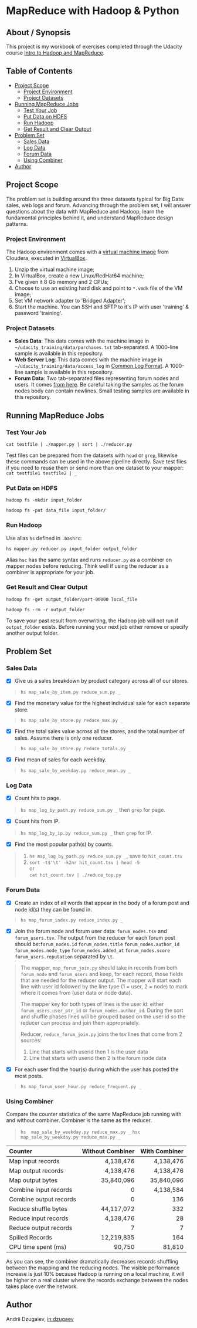# MapReduce with Hadoop & Python

## About / Synopsis

This project is my workbook of exercises completed through the Udacity course [Intro to Hadoop and MapReduce](https://www.udacity.com/course/intro-to-hadoop-and-mapreduce--ud617).

## Table of Contents
* [Project Scope](#project-scope)
    - [Project Environment](#project-environment)
    - [Project Datasets](#project-datasets)
* [Running MapReduce Jobs](#running-mapreduce-jobs)
    - [Test Your Job](#test-your-job)
    - [Put Data on HDFS](#put-data-on-hdfs)
    - [Run Hadoop](#run-hadoop)
    - [Get Result and Clear Output](#get-result-and-clear-output)
* [Problem Set](#problem-set)
    - [Sales Data](#sales-data)
    - [Log Data](#log-data)
    - [Forum Data](#forum-data)
    - [Using Combiner](#using-combiner)
* [Author](#author)

## Project Scope

The problem set is building around the three datasets typical for Big Data: sales, web logs and forum. Advancing through the problem set, I will answer questions about the data with MapReduce and Hadoop, learn the fundamental principles behind it, and understand MapReduce design patterns.

### Project Environment

The Hadoop environment comes with a [virtual machine image](http://content.udacity-data.com/courses/ud617/Cloudera-Udacity-Training-VM-4.1.1.c.zip) from Cloudera, executed in [VirtualBox](https://www.virtualbox.org/wiki/Downloads).
1) Unzip the virtual machine image;
1) In VirtualBox, create a new Linux/RedHat64 machine;
1) I've given it 8 Gb memory and 2 CPUs;
1) Choose to use an existing hard disk and point to `*.vmdk` file of the VM image;
1) Set VM network adapter to 'Bridged Adapter';
1) Start the machine. You can SSH and SFTP to it's IP with user 'training' & password 'training'.

### Project Datasets

* **Sales Data**: This data comes with the machine image in `~/udacity_training/data/purchases.txt` tab-separated. A 1000-line sample is available in this repository.
* **Web Server Log**: This data comes with the machine image in `~/udacity_training/data/access_log` in [Common Log Format](http://en.wikipedia.org/wiki/Common_Log_Format). A 1000-line sample is available in this repository.
* **Forum Data**: Two tab-separated files representing forum nodes and users. It comes [from here](http://content.udacity-data.com/course/hadoop/forum_data.tar.gz). Be careful taking the samples as the forum nodes body can contain newlines. Small testing samples are available in this repository.

## Running MapReduce Jobs

### Test Your Job

`cat testfile | ./mapper.py | sort | ./reducer.py`

Test files can be prepared from the datasets with `head` or `grep`, likewise these commands can be used in the above pipeline directly. Save test files if you need to reuse them or send more than one dataset to your mapper: `cat testfile1 testfile2 | _`

### Put Data on HDFS

`hadoop fs -mkdir input_folder`

`hadoop fs -put data_file input_folder/`

### Run Hadoop

Use alias `hs` defined in `.bashrc`:

`hs mapper.py reducer.py input_folder output_folder`

Alias `hsc` has the same syntax and runs `reducer.py` as a combiner on mapper nodes before reducing. Think well if using the reducer as a combiner is appropriate for your job.

### Get Result and Clear Output

`hadoop fs -get output_folder/part-00000 local_file`

`hadoop fs -rm -r output_folder`

To save your past result from overwriting, the Hadoop job will not run if `output_folder` exists. Before running your next job either remove or specify another output folder.

## Problem Set

### Sales Data

- [x] Give us a sales breakdown by product category across all of our stores.

> `hs map_sale_by_item.py reduce_sum.py _`

- [x] Find the monetary value for the highest individual sale for each separate store.

> `hs map_sale_by_store.py reduce_max.py _`

- [x] Find the total sales value across all the stores, and the total number of sales. Assume there is only one reducer.

> `hs map_sale_by_store.py reduce_totals.py _`

- [x] Find mean of sales for each weekday.

> `hs map_sale_by_weekday.py reduce_mean.py _`

### Log Data

- [x] Count hits to page.

> `hs map_log_by_path.py reduce_sum.py _` then `grep` for page.

- [x] Count hits from IP.

> `hs map_log_by_ip.py reduce_sum.py _` then `grep` for IP.

- [x] Find the most popular path(s) by counts.

> 1) `hs map_log_by_path.py reduce_sum.py _`, save to `hit_count.tsv`
> 1) `sort -t$'\t' -k2nr hit_count.tsv | head -5`  
> or  
> `cat hit_count.tsv | ./reduce_top.py`

### Forum Data

- [x] Create an index of all words that appear in the body of a forum post and node id(s) they can be found in.

> `hs map_forum_index.py reduce_index.py _`

- [x] Join the forum node and forum user data: `forum_nodes.tsv` and `forum_users.tsv`. The output from the reducer for each forum post should be:`forum_nodes.id` `forum_nodes.title` `forum_nodes.author_id` `forum_nodes.node_type` `forum_nodes.added_at` `forum_nodes.score` `forum_users.reputation` separated by `\t`.

> The mapper, `map_forum_join.py` should take in records from both `forum_node` and `forum_users` and keep, for each record, those fields that are needed for the reducer output. The mapper will start each line with user id followed by the line type (1 = user, 2 = node) to mark where it comes from (user data or node data).
>
> The mapper key for both types of lines is the user id: either `forum_users.user_ptr_id` or `forum_nodes.author_id`. During the sort and shuffle phases lines will be grouped based on the user id so the reducer can process and join them appropriately.
>
> Reducer, `reduce_forum_join.py` joins the tsv lines that come from 2 sources:
> 1) Line that starts with userid then 1 is the user data
> 1) Line that starts with userid then 2 is the forum node data

- [x] For each user find the hour(s) during which the user has posted the most posts.

> `hs map_forum_user_hour.py reduce_frequent.py _`

### Using Combiner

Compare the counter statistics of the same MapReduce job running with and without combiner. Combiner is the same as the reducer.

> `hs  map_sale_by_weekday.py reduce_max.py _`
> `hsc map_sale_by_weekday.py reduce_max.py _`

|Counter|Without Combiner|With Combiner|
|:---|---:|---:|
|Map input records|4,138,476|4,138,476|
|Map output records|4,138,476|4,138,476|
|Map output bytes|35,840,096|35,840,096|
|Combine input records|0|4,138,584|
|Combine output records|0|136|
|Reduce shuffle bytes|44,117,072|332|
|Reduce input records|4,138,476|28|
|Reduce output records|7|7|
|Spilled Records|12,219,835|164|
|CPU time spent (ms)|90,750|81,810|

As you can see, the combiner dramatically decreases records shuffling between the mapping and the reducing nodes. The visible performance increase is just 10% because Hadoop is running on a local machine, it will be higher on a real cluster where the records exchange between the nodes takes place over the network.

[//]: # (## What I Have Learned)

[//]: # (Through the implementation of this project I've learned:)

## Author

Andrii Dzugaiev, [in:dzugaev](https://www.linkedin.com/in/dzugaev/)
